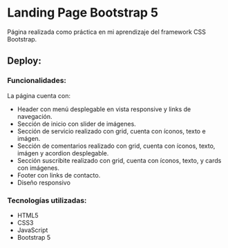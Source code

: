 # Landing Page Bootstrap 5
Página realizada como práctica en mi aprendizaje del framework CSS Bootstrap.

## Deploy:


### Funcionalidades:
La página cuenta con:
- Header  con menú desplegable en vista responsive y links de navegación.
- Sección de inicio con slider de imágenes.
- Sección de servicio realizado con grid, cuenta con íconos, texto e imágen.
- Sección de comentarios realizado con grid, cuenta con íconos, texto, imágen y acordion desplegable.
- Sección suscribite realizado con grid,  cuenta con íconos, texto, y cards con imágenes.
- Footer con links de contacto.
- Diseño responsivo

### Tecnologías utilizadas:
- HTML5
- CSS3
- JavaScript
- Bootstrap 5